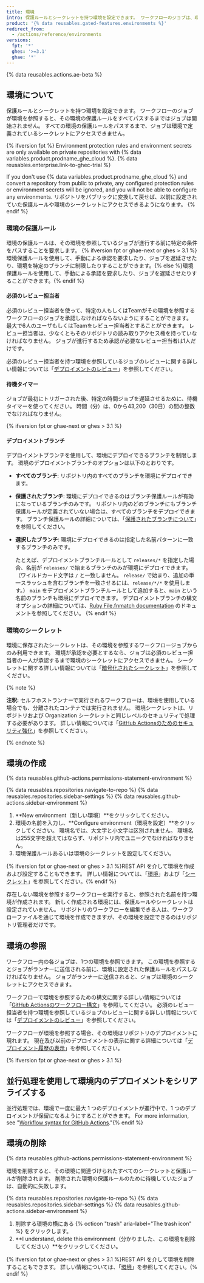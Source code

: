 ```yaml
---
title: 環境
intro: 保護ルールとシークレットを持つ環境を設定できます。 ワークフローのジョブは、環境を参照して、環境の保護ルールとシークレットを利用できます。
product: '{% data reusables.gated-features.environments %}'
redirect_from:
  - /actions/reference/environments
versions:
  fpt: '*'
  ghes: '>=3.1'
  ghae: '*'
---
```


{% data reusables.actions.ae-beta %}

## 環境について

保護ルールとシークレットを持つ環境を設定できます。 ワークフローのジョブが環境を参照すると、その環境の保護ルールをすべてパスするまではジョブは開始されません。 すべての環境の保護ルールをパスするまで、ジョブは環境で定義されているシークレットにアクセスできません。

{% ifversion fpt %}
Environment protection rules and environment secrets are only available on private repositories with {% data variables.product.prodname_ghe_cloud %}. {% data reusables.enterprise.link-to-ghec-trial %}

If you don't use {% data variables.product.prodname_ghe_cloud %} and convert a repository from public to private, any configured protection rules or environment secrets will be ignored, and you will not be able to configure any environments. リポジトリをパブリックに変換して戻せば、以前に設定されていた保護ルールや環境のシークレットにアクセスできるようになります。
{% endif %}

### 環境の保護ルール

環境の保護ルールは、その環境を参照しているジョブが進行する前に特定の条件をパスすることを要求します。 {% ifversion fpt or ghae-next or ghes > 3.1 %}環境保護ルールを使用して、手動による承認を要求したり、ジョブを遅延させたり、環境を特定のブランチに制限したりすることができます。{% else %}環境保護ルールを使用して、手動による承認を要求したり、ジョブを遅延させたりすることができます。{% endif %}

#### 必須のレビュー担当者

必須のレビュー担当者を使って、特定の人もしくはTeamがその環境を参照するワークフローのジョブを承認しなければならないようにすることができます。 最大で6人のユーザもしくはTeamをレビュー担当者とすることができます。 レビュー担当者は、少なくともそのリポジトリの読み取りアクセス権を持っていなければなりません。 ジョブが進行するため承認が必要なレビュー担当者は1人だけです。

必須のレビュー担当者を持つ環境を参照しているジョブのレビューに関する詳しい情報については「[デプロイメントのレビュー](/actions/managing-workflow-runs/reviewing-deployments)」を参照してください。

#### 待機タイマー

ジョブが最初にトリガーされた後、特定の時間ジョブを遅延させるために、待機タイマーを使ってください。 時間（分）は、0から43,200（30日）の間の整数でなければなりません。

{% ifversion fpt or ghae-next or ghes > 3.1 %}
#### デプロイメントブランチ

デプロイメントブランチを使用して、環境にデプロイできるブランチを制限します。 環境のデプロイメントブランチのオプションは以下のとおりです。

* **すべてのブランチ**: リポジトリ内のすべてのブランチを環境にデプロイできます。
* **保護されたブランチ**: 環境にデプロイできるのはブランチ保護ルールが有効になっているブランチのみです。 リポジトリ内のどのブランチにもブランチ保護ルールが定義されていない場合は、すべてのブランチをデプロイできます。 ブランチ保護ルールの詳細については、「[保護されたブランチについて](/github/administering-a-repository/about-protected-branches)」を参照してください。
* **選択したブランチ**: 環境にデプロイできるのは指定した名前パターンに一致するブランチのみです。

  たとえば、デプロイメントブランチルールとして `releases/*` を指定した場合、名前が `releases/` で始まるブランチのみが環境にデプロイできます。 （ワイルドカード文字は `/` と一致しません。 `release/` で始まり、追加の単一スラッシュを含むブランチを一致させるには、`release/*/*` を使用します。） `main` をデプロイメントブランチルールとして追加すると、`main` という名前のブランチも環境にデプロイできます。 デプロイメントブランチの構文オプションの詳細については、[Ruby File.fnmatch documentation](https://ruby-doc.org/core-2.5.1/File.html#method-c-fnmatch) のドキュメントを参照してください。
{% endif %}
### 環境のシークレット

環境に保存されたシークレットは、その環境を参照するワークフロージョブからのみ利用できます。 環境が承認を必要とするなら、ジョブは必須のレビュー担当者の一人が承認するまで環境のシークレットにアクセスできません。 シークレットに関する詳しい情報については「[暗号化されたシークレット](/actions/reference/encrypted-secrets)」を参照してください。

{% note %}

**注釈:** セルフホストランナーで実行されるワークフローは、環境を使用している場合でも、分離されたコンテナでは実行されません。 環境シークレットは、リポジトリおよび Organization シークレットと同じレベルのセキュリティで処理する必要があります。 詳しい情報については「[GitHub Actionsのためのセキュリティ強化](/actions/learn-github-actions/security-hardening-for-github-actions#hardening-for-self-hosted-runners)」を参照してください。

{% endnote %}

## 環境の作成

{% data reusables.github-actions.permissions-statement-environment %}

{% data reusables.repositories.navigate-to-repo %}
{% data reusables.repositories.sidebar-settings %}
{% data reusables.github-actions.sidebar-environment %}
1. **New environment（新しい環境）**をクリックしてください。
1. 環境の名前を入力し、**Configure environment（環境を設定）**をクリックしてください。 環境名では、大文字と小文字は区別されません。 環境名は255文字を超えてはならず、リポジトリ内でユニークでなければなりません。
1. 環境保護ルールあるいは環境のシークレットを設定してください。

{% ifversion fpt or ghae-next or ghes > 3.1 %}REST API を介して環境を作成および設定することもできます。 詳しい情報については、「[環境](/rest/reference/repos#environments)」および「[シークレット](/rest/reference/actions#secrets)」を参照してください。{% endif %}

存在しない環境を参照するワークフローを実行すると、参照された名前を持つ環境が作成されます。 新しく作成される環境には、保護ルールやシークレットは設定されていません。 リポジトリのワークフローを編集できる人は、ワークフローファイルを通じて環境を作成できますが、その環境を設定できるのはリポジトリ管理者だけです。

## 環境の参照

ワークフロー内の各ジョブは、1つの環境を参照できます。 この環境を参照するとジョブがランナーに送信される前に、環境に設定された保護ルールをパスしなければなりません。 ジョブがランナーに送信されると、ジョブは環境のシークレットにアクセスできます。

ワークフローで環境を参照するための構文に関する詳しい情報については「[GitHub Actionsのワークフロー構文](/actions/reference/workflow-syntax-for-github-actions#jobsjob_idenvironment)」を参照してください。 必須のレビュー担当者を持つ環境を参照しているジョブのレビューに関する詳しい情報については「[デプロイメントのレビュー](/actions/managing-workflow-runs/reviewing-deployments)」を参照してください。

ワークフローが環境を参照する場合、その環境はリポジトリのデプロイメントに現れます。 現在及び以前のデプロイメントの表示に関する詳細については「[デプロイメント履歴の表示](/developers/overview/viewing-deployment-history)」を参照してください。

{% ifversion fpt or ghae-next or ghes > 3.1 %}
## 並行処理を使用して環境内のデプロイメントをシリアライズする
並行処理では、環境で一度に最大 1 つのデプロイメントが進行中で、1 つのデプロイメントが保留になるようにすることができます。 For more information, see "[Workflow syntax for GitHub Actions](/actions/reference/workflow-syntax-for-github-actions#concurrency)."{% endif %}

## 環境の削除

{% data reusables.github-actions.permissions-statement-environment %}

環境を削除すると、その環境に関連づけられたすべてのシークレットと保護ルールが削除されます。 削除された環境の保護ルールのために待機していたジョブは、自動的に失敗します。

{% data reusables.repositories.navigate-to-repo %}
{% data reusables.repositories.sidebar-settings %}
{% data reusables.github-actions.sidebar-environment %}
1. 削除する環境の横にある {% octicon "trash" aria-label="The trash icon" %} をクリックします。
2. **I understand, delete this environment（分かりました、この環境を削除してください）**をクリックしてください。

{% ifversion fpt or ghae-next or ghes > 3.1 %}REST API を介して環境を削除することもできます。 詳しい情報については、「[環境](/rest/reference/repos#environments)」を参照してください。{% endif %}
